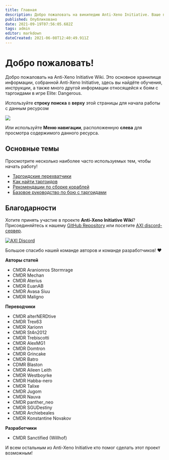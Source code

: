 ```yaml
---
title: Главная
description: Добро пожаловать на википедию Anti-Xeno Initiative. Ваше полное хранилище данных для сражений с Таргоидами.
published: Опубликовано
date: 2021-09-19T07:56:05.682Z
tags: admin
editor: markdown
dateCreated: 2021-06-08T12:40:49.911Z
---
```


# Добро пожаловать!

Добро пожаловать на Anti-Xeno Initiative Wiki. Это основное хранилище информации, собранной Anti-Xeno Initiative, здесь вы найдёте обучения, инструкции, а также много другой информации относящейся к боям с таргоидами в игре Elite: Dangerous.

Используйте **строку поиска** в **верху** этой страницы для начала работы с данным ресурсом

![](/img/2021-06-21_15_15_32-home___anti-xeno_initiative_wiki_-_beta.png)

Или используйте **Меню навигации**, расположенную **слева** для просмотра содержимого данного ресурса.

## Основные темы
Просмотрите несколько наиболее часто используемых тем, чтобы начать работу!

- [Таргоидские перехватчики](/en/interceptors)
- [Как найти таргоидов](/en/finding-thargoids)
- [Рекомендации по сборке кораблей](/en/builds)
- [Базовое руководство по бою с таргоидами](/en/basic-combat-guide)

## Благодарности

Хотите принять участие в проекте **Anti-Xeno Initiative Wiki**? Присоединяйтесь к нашему [GitHub Repository](https://github.com/antixenoinitiative/axiwiki) или посетите [AXI discord-сервер](https://discord.gg/bqmDxdm).

[![AXI Discord](https://discord.com/api/guilds/380246809076826112/embed.png?style=banner3)](https://discord.gg/bqmDxdm)

Большое спасибо нашей команде авторов и команде разработчиков! ❤️

**Авторы статей**

-   CMDR Aranionros Stormrage
-   CMDR Mechan
-   CMDR Aterius
-   CMDR EuanAB
-   CMDR Avasa Siuu
-   CMDR Maligno

**Переводчики**

-   CMDR alterNERDtive
-   CMDR Trex63
-   CMDR Xarionn
-   CMDR St4n2012
-   CMDR Trebiscotti
-   CMDR AlexMG1
-   CMDR Domtron
-   CMDR Grincake
-   CMDR Batro
-   CDMR Blaston
-   CMDR Aileen Leith
-   CMDR Westboyrke
-   CMDR Habba-nero
-   CMDR Talixe
-   CMDR Jugom
-   CMDR Nauva
-   CMDR panther\_neo
-   CMDR SGUDestiny
-   CMDR Archiebeales
-   CMDR Konstantine Novakov

**Разработчики**

-   CMDR Sanctified (Willhof)

И всем остальным из Anti-Xeno Initiative кто помог сделать этот проект возможным!